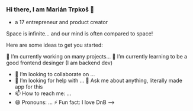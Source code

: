 ### Hi there, I am Marián Trpkoš 👋
- a 17 entrepreneur and product creator

Space is infinite... and our mind is often compared to space!

<!--
**majda107/majda107** is a ✨ _special_ ✨ repository because its `README.md` (this file) appears on your GitHub profile.
-->

Here are some ideas to get you started:

🔭 I’m currently working on many projects...
🌱 I’m currently learning to be a good frontend desinger (I am backend dev)
- 👯 I’m looking to collaborate on ...
- 🤔 I’m looking for help with ...
💬 Ask me about anything, literally made app for this
- 📫 How to reach me: ...
- 😄 Pronouns: ...
⚡ Fun fact: I love DnB
-->

